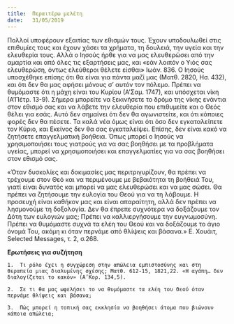 ```yaml
---
title:  Περαιτέρω μελέτη
date:   31/05/2019
---
```


Πολλοί υποφέρουν εξαιτίας των εθισμών τους. Έχουν υποδουλωθεί στις επιθυμίες τους και έχουν χάσει τα χρήματα, τη δουλειά, την υγεία και την ελευθερία τους. Αλλά ο Ιησούς ήρθε για να μας ελευθερώσει από την αμαρτία και από όλες τις εξαρτήσεις μας, και «εάν λοιπόν ο Υιός σας ελευθερώση, όντως ελεύθεροι θέλετε είσθαι» Ιωάν. 836. Ο Ιησούς υποσχέθηκε επίσης ότι θα είναι για πάντα μαζί μας (Ματθ. 2820, Ησ. 432), και ότι δεν θα μας αφήσει μόνους σ’ αυτόν τον πόλεμο. Πρέπει να θυμόμαστε ότι η μάχη είναι του Κυρίου (Α’Σαμ. 1747), και υπόσχεται νίκη (Α’Πέτρ. 13-9). Σήμερα μπορείτε να ξεκινήσετε το δρόμο της νίκης ενάντια στον εθισμό σας και να λάβετε την ελευθερία που επιθυμείτε και ο Θεός θέλει για εσάς. Αυτό δεν σημαίνει ότι δεν θα αγωνιστείτε, και ότι κάποιες φορές δεν θα πέσετε. Τα καλά νέα όμως είναι ότι όσο δεν εγκαταλείπετε τον Κύριο, και Εκείνος δεν θα σας εγκαταλείψει. Επίσης, δεν είναι κακό να ζητήσετε επαγγελματική βοήθεια. Όπως μπορεί ο Ιησούς να χρησιμοποιήσει τους γιατρούς για να σας βοηθήσει με τα προβλήματα υγείας, μπορεί να χρησιμοποιήσει και επαγγελματίες για να σας βοηθήσει στον εθισμό σας.

«Όταν δυσκολίες και δοκιμασίες μας περιτριγυρίζουν, θα πρέπει να τρέχουμε στον Θεό και να περιμένουμε με βεβαιότητα τη βοήθειά Του, γιατί είναι δυνατός και μπορεί να μας ελευθερώσει και να μας σώσει. Θα πρέπει να ζητήσουμε την ευλογία του Θεού για να τη λάβουμε. Η προσευχή είναι καθήκον μας και είναι απαραίτητη, αλλά δεν πρέπει να λησμονούμε τη δοξολογία. Δεν θα έπρεπε συχνότερα να δοξάζουμε τον Δότη των ευλογιών μας; Πρέπει να καλλιεργήσουμε την ευγνωμοσύνη. Πρέπει να θυμόμαστε συχνά τα ελέη του Θεού και να δοξάζουμε το άγιο όνομά Του, ακόμη κι όταν περνάμε από θλίψεις και βάσανα.» Ε. Χουάιτ, Selected Messages, τ. 2, σ.268.

**Ερωτήσεις για συζήτηση** 

`1.	 Τι ρόλο έχει η συγχώρεση στην απώλεια εμπιστοσύνης και στη θεραπεία μιας διαλυμένης σχέσης; Ματθ. 612-15, 1821,22. «Η αγάπη… δεν διαλογίζεται το κακόν» (Α’Κορ. 134,5).`

`2.	 Σε τι θα μας ωφελήσει το να θυμόμαστε τα ελέη του Θεού όταν περνάμε θλίψεις και βάσανα;`

`3.	 Πώς μπορεί η τοπική σας εκκλησία να βοηθήσει άτομα που βιώνουν κάποια απώλεια;` 